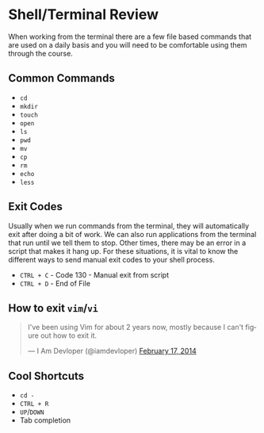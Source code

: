 # Shell/Terminal Review

When working from the terminal there are a few file based commands that are used on a daily basis and you will need to be comfortable using them through the course.

## Common Commands

- `cd`
- `mkdir`
- `touch`
- `open`
- `ls`
- `pwd`
- `mv`
- `cp`
- `rm`
- `echo`
- `less`

## Exit Codes

Usually when we run commands from the terminal, they will automatically exit after doing a bit of work.
We can also run applications from the terminal that run until we tell them to stop.
Other times, there may be an error in a script that makes it hang up.
For these situations, it is vital to know the different ways to send manual exit codes to your shell process.

- `CTRL + C` - Code 130 - Manual exit from script
- `CTRL + D` - End of File

## How to exit `vim`/`vi`

<blockquote class="twitter-tweet" lang="en"><p lang="en" dir="ltr">I&#39;ve been using Vim for about 2 years now, mostly because I can&#39;t figure out how to exit it.</p>&mdash; I Am Devloper (@iamdevloper) <a href="https://twitter.com/iamdevloper/status/435555976687923200">February 17, 2014</a></blockquote>
<script async src="//platform.twitter.com/widgets.js" charset="utf-8"></script>

## Cool Shortcuts

- `cd -`
- `CTRL + R`
- `UP`/`DOWN`
- Tab completion
